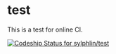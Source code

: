 # test
This is a test for online CI.

[![Codeship Status for sylphlin/test](https://codeship.com/projects/4e7f12b0-db8e-0132-e7e4-0eed4ec53b27/status?branch=master)](https://codeship.com/projects/79655)
